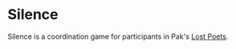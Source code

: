 # Silence

Silence is a coordination game for participants in Pak's [Lost Poets](https://lostpoets.xyz/).